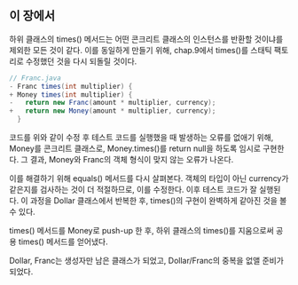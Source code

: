 ## 이 장에서
하위 클래스의 times() 메서드는 어떤 콘크리트 클래스의 인스턴스를 반환할 것이냐를 제외한 모든 것이 같다. 이를 동일하게 만들기 위해, chap.9에서 times()를 스태틱 팩토리로 수정했던 것을 다시 되돌릴 것이다. 

```java
// Franc.java
- Franc times(int multiplier) {
+ Money times(int multiplier) {
-   return new Franc(amount * multiplier, currency);
+   return new Money(amount * multiplier, currency);
  }
```
코드를 위와 같이 수정 후 테스트 코드를 실행했을 때 발생하는 오류를 없애기 위해, Money를 콘크리트 클래스로, Money.times()를 return null을 하도록 임시로 구현한다.
그 결과, Money와 Franc의 객체 형식이 맞지 않는 오류가 나온다.

이를 해결하기 위해 equals() 메서드를 다시 살펴본다. 객체의 타입이 아닌 currency가 같은지를 검사하는 것이 더 적절하므로, 이를 수정한다. 
이후 테스트 코드가 잘 실행된다. 이 과정을 Dollar 클래스에서 반복한 후, times()의 구현이 완벽하게 같아진 것을 볼 수 있다.

times() 메서드를 Money로 push-up 한 후, 하위 클래스의 times()를 지움으로써 공용 times() 메서드를 얻어냈다.

Dollar, Franc는 생성자만 남은 클래스가 되었고, Dollar/Franc의 중복을 없앨 준비가 되었다.